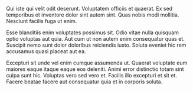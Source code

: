 Qui iste qui velit odit deserunt. Voluptatem officiis et quaerat. Ex sed temporibus et inventore dolor sint autem sint. Quas nobis modi mollitia. Nesciunt facilis fuga ut enim.
 Esse blanditiis enim voluptates possimus sit. Odio vitae nulla quisquam optio voluptas aut quia. Aut cum ut non autem enim consequatur quas et. Suscipit nemo sunt dolor doloribus reiciendis iusto. Soluta eveniet hic rem accusamus quasi placeat aut ea.
 Excepturi sit unde vel enim cumque assumenda ut. Quaerat voluptate eum maiores eaque itaque eaque eos deleniti. Animi error distinctio totam sint culpa sunt hic. Voluptas vero sed vero et. Facilis illo excepturi et sit et. Facere beatae facere aut consequatur quia et in corporis soluta.